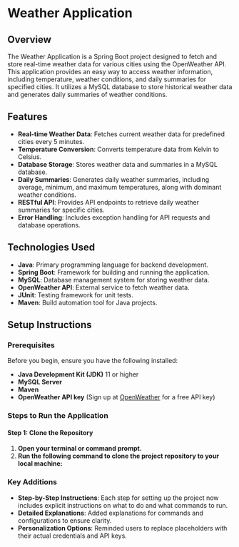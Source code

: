 # Weather Application

## Overview

The Weather Application is a Spring Boot project designed to fetch and store real-time weather data for various cities using the OpenWeather API. This application provides an easy way to access weather information, including temperature, weather conditions, and daily summaries for specified cities. It utilizes a MySQL database to store historical weather data and generates daily summaries of weather conditions.

## Features

- **Real-time Weather Data**: Fetches current weather data for predefined cities every 5 minutes.
- **Temperature Conversion**: Converts temperature data from Kelvin to Celsius.
- **Database Storage**: Stores weather data and summaries in a MySQL database.
- **Daily Summaries**: Generates daily weather summaries, including average, minimum, and maximum temperatures, along with dominant weather conditions.
- **RESTful API**: Provides API endpoints to retrieve daily weather summaries for specific cities.
- **Error Handling**: Includes exception handling for API requests and database operations.

## Technologies Used

- **Java**: Primary programming language for backend development.
- **Spring Boot**: Framework for building and running the application.
- **MySQL**: Database management system for storing weather data.
- **OpenWeather API**: External service to fetch weather data.
- **JUnit**: Testing framework for unit tests.
- **Maven**: Build automation tool for Java projects.

## Setup Instructions

### Prerequisites

Before you begin, ensure you have the following installed:

- **Java Development Kit (JDK)** 11 or higher
- **MySQL Server**
- **Maven**
- **OpenWeather API key** (Sign up at [OpenWeather](https://openweathermap.org/) for a free API key)

### Steps to Run the Application

#### Step 1: Clone the Repository

1. **Open your terminal or command prompt.**
2. **Run the following command to clone the project repository to your local machine:**

### Key Additions

- **Step-by-Step Instructions**: Each step for setting up the project now includes explicit instructions on what to do and what commands to run.
- **Detailed Explanations**: Added explanations for commands and configurations to ensure clarity.
- **Personalization Options**: Reminded users to replace placeholders with their actual credentials and API keys.
